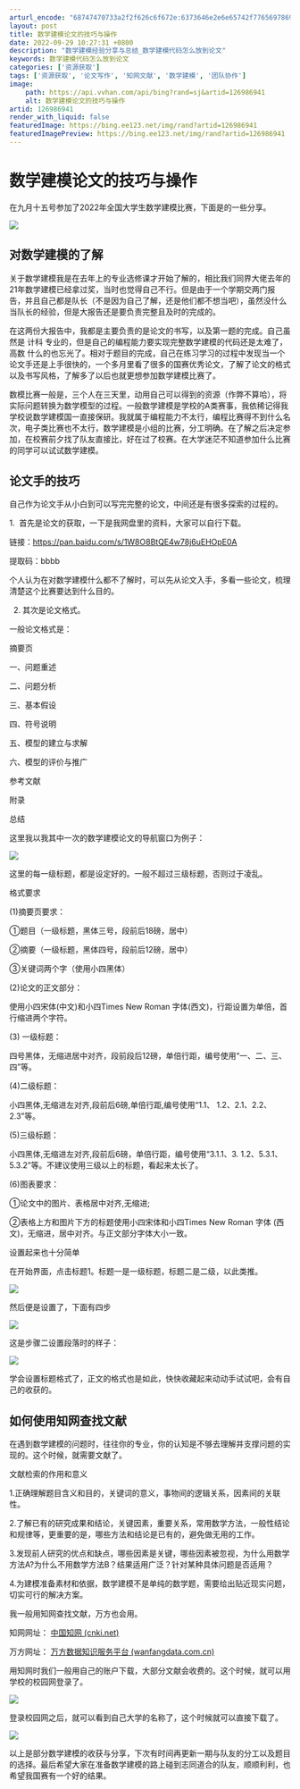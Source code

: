 ```yaml
---
arturl_encode: "68747470733a2f2f626c6f672e:6373646e2e6e65742f77656978696e5f35313835343030332f:61727469636c652f64657461696c732f313236393836393431"
layout: post
title: 数学建模论文的技巧与操作
date: 2022-09-29 10:27:31 +0800
description: "数学建模经验分享与总结_数学建模代码怎么放到论文"
keywords: 数学建模代码怎么放到论文
categories: ['资源获取']
tags: ['资源获取', '论文写作', '知网文献', '数学建模', '团队协作']
image:
    path: https://api.vvhan.com/api/bing?rand=sj&artid=126986941
    alt: 数学建模论文的技巧与操作
artid: 126986941
render_with_liquid: false
featuredImage: https://bing.ee123.net/img/rand?artid=126986941
featuredImagePreview: https://bing.ee123.net/img/rand?artid=126986941
---
```


# 数学建模论文的技巧与操作

在九月十五号参加了2022年全国大学生数学建模比赛，下面是的一些分享。

![](https://i-blog.csdnimg.cn/blog_migrate/7b589c6b852e5b91e893f8f443c2fe26.png)

## 对数学建模的了解

关于数学建模我是在去年上的专业选修课才开始了解的，相比我们同界大佬去年的21年数学建模已经拿过奖，当时也觉得自己不行。但是由于一个学期交两门报告，并且自己都是队长（不是因为自己了解，还是他们都不想当吧），虽然没什么当队长的经验，但是大报告还是要负责完整且及时的完成的。

在这两份大报告中，我都是主要负责的是论文的书写，以及第一题的完成。自己虽然是 计科 专业的，但是自己的编程能力要实现完整数学建模的代码还是太难了， 高数 什么的也忘光了。相对于题目的完成，自己在练习学习的过程中发现当一个论文手还是上手很快的，一个多月里看了很多的国赛优秀论文，了解了论文的格式以及书写风格，了解多了以后也就更想参加数学建模比赛了。

数模比赛一般是，三个人在三天里，动用自己可以得到的资源（作弊不算哈），将实际问题转换为数学模型的过程。一般数学建模是学校的A类赛事，我依稀记得我学校说数学建模国一直接保研。我就属于编程能力不太行，编程比赛得不到什么名次，电子类比赛也不太行，数学建模是小组的比赛，分工明确。在了解之后决定参加，在校赛前夕找了队友直接比，好在过了校赛。在大学迷茫不知道参加什么比赛的同学可以试试数学建模。

## 论文手的技巧

自己作为论文手从小白到可以写完完整的论文，中间还是有很多探索的过程的。

1.  首先是论文的获取，一下是我网盘里的资料，大家可以自行下载。

链接：https://pan.baidu.com/s/1W8O8BtQE4w78j6uEHOpE0A
  
提取码：bbbb

个人认为在对数学建模什么都不了解时，可以先从论文入手，多看一些论文，梳理清楚这个比赛要达到什么目的。

2. 其次是论文格式。

一般论文格式是：

摘要页
  
一、问题重述
  
二、问题分析
  
三、基本假设
  
四、符号说明
  
五、模型的建立与求解
  
六、模型的评价与推广
  
参考文献
  
附录
  
总结

这里我以我其中一次的数学建模论文的导航窗口为例子：
  
![](https://i-blog.csdnimg.cn/blog_migrate/885ac20b3795ebdf2fad12c9a5cd4b5a.png)

这里的每一级标题，都是设定好的。一般不超过三级标题，否则过于凌乱。

格式要求

(1)摘要页要求：
  
①题目（一级标题，黑体三号，段前后18磅，居中）
  
②摘要（一级标题，黑体四号，段前后12磅，居中）
  
③关键词两个字（使用小四黑体）
  
(2)论文的正文部分：
  
使用小四宋体(中文)和小四Times New Roman 字体(西文)，行距设置为单倍，首行缩进两个字符。
  
(3) 一级标题：
  
四号黑体，无缩进居中对齐，段前段后12磅，单倍行距，编号使用“一、二、三、四”等。
  
(4)二级标题：
  
小四黑体,无缩进左对齐,段前后6磅,单倍行距,编号使用“1.1、 1.2、2.1、2.2、2.3”等。
  
(5)三级标题：
  
小四黑体,无缩进左对齐,段前后6磅，单倍行距，编号使用“3.1.1、3. 1.2、5.3.1、5.3.2”等。不建议使用三级以上的标题，看起来太长了。
  
(6)图表要求：
  
①论文中的图片、表格居中对齐,无缩进;
  
②表格上方和图片下方的标题使用小四宋体和小四Times New Roman 字体 (西文)，无缩进，居中对齐。与正文部分字体大小一致。

设置起来也十分简单

在开始界面，点击标题1。标题一是一级标题，标题二是二级，以此类推。

![](https://i-blog.csdnimg.cn/blog_migrate/718e8b0d33c9c4034f07da7a6ba99d05.png)

然后便是设置了，下面有四步

![](https://i-blog.csdnimg.cn/blog_migrate/03e22e80b6779230d5abd52317548f1f.png)

这是步骤二设置段落时的样子：

![](https://i-blog.csdnimg.cn/blog_migrate/8f40656cf7ae617c49683d5c5f8394d3.png)

学会设置标题格式了，正文的格式也是如此，快快收藏起来动动手试试吧，会有自己的收获的。

## 如何使用知网查找文献

在遇到数学建模的问题时，往往你的专业，你的认知是不够去理解并支撑问题的实现的。这个时候，就需要文献了。

文献检索的作用和意义

1.正确理解题目含义和目的，关键词的意义，事物间的逻辑关系，因素间的关联性。

2.了解已有的研究成果和结论，关键因素，重要关系，常用数学方法，一般性结论和规律等，更重要的是，哪些方法和结论是已有的，避免做无用的工作。

3.发现前人研究的优点和缺点，哪些因素是关键，哪些因素被忽视，为什么用数学方法A?为什么不用数学方法B？结果适用广泛？针对某种具体问题是否适用？

4.为建模准备素材和依据，数学建模不是单纯的数学题，需要给出贴近现实问题，切实可行的解决方案。

我一般用知网查找文献，万方也会用。

知网网址：
[中国知网 (cnki.net)](https://www.cnki.net/ "中国知网 (cnki.net)")

万方网址：
[万方数据知识服务平台 (wanfangdata.com.cn)](https://www.wanfangdata.com.cn/ "万方数据知识服务平台 (wanfangdata.com.cn)")

用知网时我们一般用自己的账户下载，大部分文献会收费的。这个时候，就可以用学校的校园网登录了。

![](https://i-blog.csdnimg.cn/blog_migrate/0fec0a872eeb42b787c759b2b11b723a.png)

登录校园网之后，就可以看到自己大学的名称了，这个时候就可以直接下载了。

![](https://i-blog.csdnimg.cn/blog_migrate/b3e97a5657a02279d33b1e7b1ce99821.png)

以上是部分数学建模的收获与分享，下次有时间再更新一期与队友的分工以及题目的选择。最后希望大家在准备数学建模的路上碰到志同道合的队友，顺顺利利，也希望我国赛有一个好的结果。
